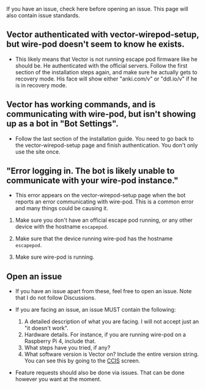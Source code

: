 If you have an issue, check here before opening an issue. This page will also contain issue standards.

## Vector authenticated with vector-wirepod-setup, but wire-pod doesn't seem to know he exists.

-   This likely means that Vector is not running escape pod firmware like he should be. He authenticated with the official servers. Follow the first section of the installation steps again, and make sure he actually gets to recovery mode. His face will show either "anki.com/v" or "ddl.io/v" if he is in recovery mode.

## Vector has working commands, and is communicating with wire-pod, but isn't showing up as a bot in "Bot Settings".

-   Follow the last section of the installation guide. You need to go back to the vector-wirepod-setup page and finish authentication. You don't only use the site once.

## "Error logging in. The bot is likely unable to communicate with your wire-pod instance."

-   This error appears on the vector-wirepod-setup page when the bot reports an error communicating with wire-pod. This is a common error and many things could be causing it.

1. Make sure you don't have an official escape pod running, or any other device with the hostname `escapepod`.

2. Make sure that the device running wire-pod has the hostname `escapepod`.

3. Make sure wire-pod is running.

## Open an issue

-   If you have an issue apart from these, feel free to open an issue. Note that I do not follow Discussions.

-   If you are facing an issue, an issue MUST contain the following:

    1.   A detailed description of what you are facing. I will not accept just an "it doesn't work".
    2.   Hardware details. For instance, if you are running wire-pod on a Raspberry Pi 4, include that.
    3.   What steps have you tried, if any?
    4.   What software version is Vector on? Include the entire version string. You can see this by going to the [CCIS](https://support.digitaldreamlabs.com/article/531-vector-ccis) screen.

-   Feature requests should also be done via issues. That can be done however you want at the moment.